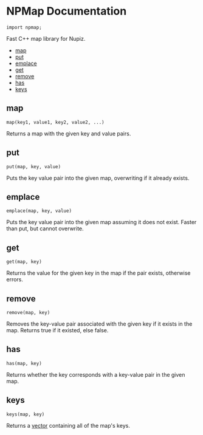 
# NPMap Documentation

`import npmap;`

Fast C++ map library for Nupiz.

- [map](#map)
- [put](#put)
- [emplace](#emplace)
- [get](#get)
- [remove](#remove)
- [has](#has)
- [keys](#keys)

## map

`map(key1, value1, key2, value2, ...)`

Returns a map with the given key and value pairs.

## put

`put(map, key, value)`

Puts the key value pair into the given map, overwriting if it already exists.

## emplace

`emplace(map, key, value)`

Puts the key value pair into the given map assuming it does not exist. Faster than put, but cannot overwrite.

## get

`get(map, key)`

Returns the value for the given key in the map if the pair exists, otherwise errors.

## remove

`remove(map, key)`

Removes the key-value pair associated with the given key if it exists in the map. Returns true if it existed, else false.

## has

`has(map, key)`

Returns whether the key corresponds with a key-value pair in the given map.

## keys

`keys(map, key)`

Returns a [vector](../vec/DOCS.md) containing all of the map's keys.

